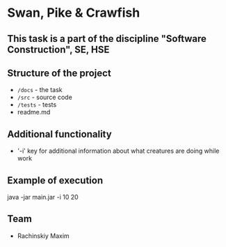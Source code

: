 # Swan, Pike & Crawfish

## This task is a part of the discipline "Software Construction", SE, HSE

## Structure of the project
* `/docs` - the task
* `/src` - source code
* `/tests` - tests
* readme.md

## Additional functionality
- '-i' key for additional information about what creatures are doing while work

## Example of execution
java -jar main.jar -i 10 20

## Team
- Rachinskiy Maxim